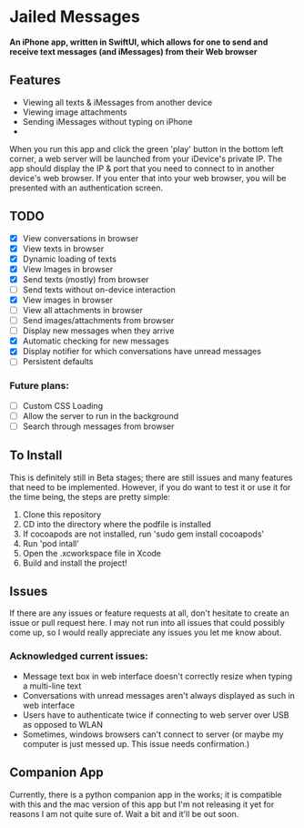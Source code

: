 # Jailed Messages

**An iPhone app, written in SwiftUI, which allows for one to send and receive text messages (and iMessages) from their Web browser**

## Features
- Viewing all texts & iMessages from another device
- Viewing image attachments
- Sending iMessages without typing on iPhone
- 

When you run this app and click the green 'play' button in the bottom left corner, a web server will be launched from your iDevice's private IP. The app should display the IP & port that you need to connect to in another device's web browser. If you enter that into your web browser, you will be presented with an authentication screen.

## TODO

- [x] View conversations in browser
- [x] View texts in browser
- [x] Dynamic loading of texts
- [x] View Images in browser
- [x] Send texts (mostly) from browser
- [ ] Send texts without on-device interaction
- [x] View images in browser
- [ ] View all attachments in browser
- [ ] Send images/attachments from browser
- [ ] Display new messages when they arrive
- [x] Automatic checking for new messages
- [x] Display notifier for which conversations have unread messages
- [ ] Persistent defaults

### Future plans:
- [ ] Custom CSS Loading
- [ ] Allow the server to run in the background
- [ ] Search through messages from browser

## To Install
This is definitely still in Beta stages; there are still issues and many features that need to be implemented. However, if you do want to test it or use it for the time being, the steps are pretty simple:

1. Clone this repository
2. CD into the directory where the podfile is installed
3. If cocoapods are not installed, run 'sudo gem install cocoapods'
4. Run 'pod intall'
5. Open the .xcworkspace file in Xcode
6. Build and install the project!

## Issues
If there are any issues or feature requests at all, don't hesitate to create an issue or pull request here. I may not run into all issues that could possibly come up, so I would really appreciate any issues you let me know about.

### Acknowledged current issues:
- Message text box in web interface doesn't correctly resize when typing a multi-line text
- Conversations with unread messages aren't always displayed as such in web interface
- Users have to authenticate twice if connecting to web server over USB as opposed to WLAN
- Sometimes, windows browsers can't connect to server (or maybe my computer is just messed up. This issue needs confirmation.)

## Companion App
Currently, there is a python companion app in the works; it is compatible with this and the mac version of this app but I'm not releasing it yet for reasons I am not quite sure of. Wait a bit and it'll be out soon.

